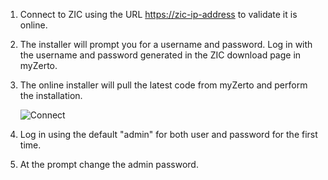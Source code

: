 1.	Connect to ZIC using the URL [https://zic-ip-address](https://zic-ip-address) to validate it is online.
2.	The installer will prompt you for a username and password. Log in with the username and password generated in the ZIC download page in myZerto.
3.	The online installer will pull the latest code from myZerto and perform the installation.

    ![Connect](ZIC_connect_to_ZIC.png?raw=true)
    
4.  Log in using the default "admin" for both user and password for the first time.
3.	At the prompt change the admin password.
